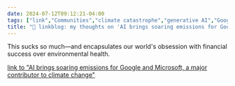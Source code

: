 ```yaml
---
date: 2024-07-12T09:12:21-04:00
tags: ["link","Communities","climate catastrophe","generative AI","Google","Microsoft"]
title: "🔗 linkblog: my thoughts on 'AI brings soaring emissions for Google and Microsoft, a major contributor to climate change'"
---
```

This sucks so much—and encapsulates our world's obsession with financial success over environmental health.

[link to "AI brings soaring emissions for Google and Microsoft, a major contributor to climate change"](https://www.npr.org/2024/07/12/g-s1-9545/ai-brings-soaring-emissions-for-google-and-microsoft-a-major-contributor-to-climate-change)